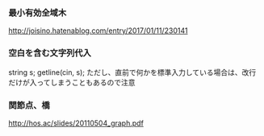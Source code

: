 ### 最小有効全域木

http://joisino.hatenablog.com/entry/2017/01/11/230141



### 空白を含む文字列代入

string s; getline(cin, s);
ただし、直前で何かを標準入力している場合は、改行だけが入ってしまうこともあるので注意

### 関節点、橋

http://hos.ac/slides/20110504_graph.pdf

